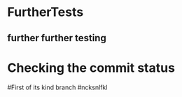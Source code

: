 # FurtherTests
## further further testing 
# Checking the commit status
#First of its kind branch
#ncksnlfkl
